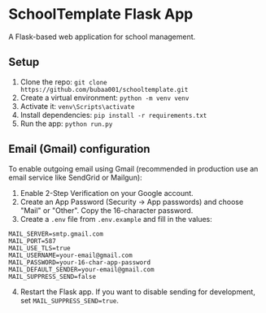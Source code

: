 # SchoolTemplate Flask App

A Flask-based web application for school management.

## Setup

1. Clone the repo: `git clone https://github.com/bubaa001/schooltemplate.git`
2. Create a virtual environment: `python -m venv venv`
3. Activate it: `venv\Scripts\activate`
4. Install dependencies: `pip install -r requirements.txt`
5. Run the app: `python run.py`

## Email (Gmail) configuration

To enable outgoing email using Gmail (recommended in production use an email service like SendGrid or Mailgun):

1. Enable 2-Step Verification on your Google account.
2. Create an App Password (Security -> App passwords) and choose "Mail" or "Other". Copy the 16-character password.
3. Create a `.env` file from `.env.example` and fill in the values:

```
MAIL_SERVER=smtp.gmail.com
MAIL_PORT=587
MAIL_USE_TLS=true
MAIL_USERNAME=your-email@gmail.com
MAIL_PASSWORD=your-16-char-app-password
MAIL_DEFAULT_SENDER=your-email@gmail.com
MAIL_SUPPRESS_SEND=false
```

4. Restart the Flask app. If you want to disable sending for development, set `MAIL_SUPPRESS_SEND=true`.
